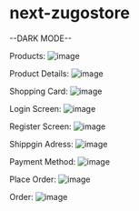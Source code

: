 # next-zugostore
--DARK MODE--

Products:
![image](https://user-images.githubusercontent.com/45859029/132873903-41b686ea-7791-47b9-ac7e-a591eb02d565.png)

Product Details:
![image](https://user-images.githubusercontent.com/45859029/132873983-efe94708-f2b0-4bda-a67e-a572ef92e94f.png)

Shopping Card:
![image](https://user-images.githubusercontent.com/45859029/132874054-19251418-bbe1-41c9-8eb0-0385b9e6d33e.png)

Login Screen:
![image](https://user-images.githubusercontent.com/45859029/132874146-1dd22030-85fb-40d3-850c-7ad81c9276c8.png)

Register Screen:
![image](https://user-images.githubusercontent.com/45859029/132874213-072119ec-c6e7-4917-a4f3-6dd3595fe984.png)

Shippgin Adress:
![image](https://user-images.githubusercontent.com/45859029/132874425-233a7f95-a515-4878-9c9a-0ad9802a5a12.png)

Payment Method:
![image](https://user-images.githubusercontent.com/45859029/132874508-12f4bb3b-4736-48a4-a067-7293afebb282.png)

Place Order:
![image](https://user-images.githubusercontent.com/45859029/132874609-8b121e59-72e9-49fa-9f2f-6d32df2382b7.png)

Order:
![image](https://user-images.githubusercontent.com/45859029/132874809-0dd45875-2350-4746-8bc5-bc9bf247a755.png)







